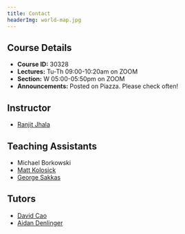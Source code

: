 ```yaml
---
title: Contact
headerImg: world-map.jpg
---
```


## Course Details

- **Course ID:**         30328
- **Lectures:**          Tu-Th 09:00-10:20am on ZOOM
- **Section:**           W    05:00-05:50pm  on ZOOM 
- **Announcements:**     Posted on Piazza. Please check often!

## Instructor

- [Ranjit Jhala](https://cseweb.ucsd.edu/~rjhala)

## Teaching Assistants

- Michael Borkowski
- [Matt Kolosick](mailto:mkolosick@eng.ucsd.edu)
- [George Sakkas](https://www.linkedin.com/in/gsakkas)

## Tutors

- [David Cao](https://cao.sh/)
- [Aidan Denlinger](https://acsweb.ucsd.edu/~adenling/)
